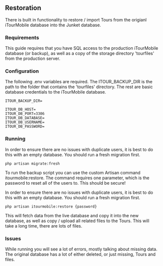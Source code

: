 ## Restoration

There is built in functionality to restore / import Tours from the origianl iTourMobile database into the Junket database.


### Requirements

This guide requires that you have SQL access to the production iTourMobile database (or backup), as well as a copy of the storage directory 'tourfiles' from the production server.


### Configuration

The following .env variables are required.  The ITOUR_BACKUP_DIR is the path to the folder that contains the 'tourfiles' directory.  The rest are basic database credentials to the iTourMobile database.
```
ITOUR_BACKUP_DIR=

ITOUR_DB_HOST=
ITOUR_DB_PORT=3306
ITOUR_DB_DATABASE=
ITOUR_DB_USERNAME=
ITOUR_DB_PASSWORD=
```


### Running

In order to ensure there are no issues with duplicate users, it is best to do this with an empty database.  You should run a fresh migration first.

```
php artisan migrate:fresh
```

To run the backup script you can use the custom Artisan command itourmobile:restore.  The command requires one parameter, which is the password to reset all of the users to.  This should be secure!

In order to ensure there are no issues with duplicate users, it is best to do this with an empty database.  You should run a fresh migration first.

```
php artisan itourmobile:restore {password}
```

This will fetch data from the live database and copy it into the new database, as well as copy / upload all related files to the Tours.    This will take a long time, there are lots of files.


### Issues

While running you will see a lot of errors, mostly talking about missing data.  The original database has a lot of either deleted, or just missing, Tours and files.